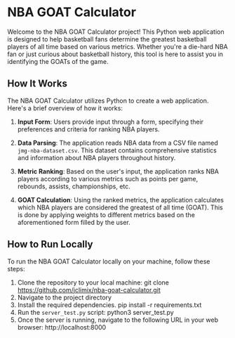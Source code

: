 # NBA GOAT Calculator

Welcome to the NBA GOAT Calculator project! This Python web application is designed to help basketball fans determine the greatest basketball players of all time based on various metrics. Whether you're a die-hard NBA fan or just curious about basketball history, this tool is here to assist you in identifying the GOATs of the game.

## How It Works

The NBA GOAT Calculator utilizes Python to create a web application. Here's a brief overview of how it works:

1. **Input Form**: Users provide input through a form, specifying their preferences and criteria for ranking NBA players.

2. **Data Parsing**: The application reads NBA data from a CSV file named `jmg-nba-dataset.csv`. This dataset contains comprehensive statistics and information about NBA players throughout history.

3. **Metric Ranking**: Based on the user's input, the application ranks NBA players according to various metrics such as points per game, rebounds, assists, championships, etc.

4. **GOAT Calculation**: Using the ranked metrics, the application calculates which NBA players are considered the greatest of all time (GOAT). This is done by applying weights to different metrics based on the aforementioned form filled by the user.

## How to Run Locally

To run the NBA GOAT Calculator locally on your machine, follow these steps:

1. Clone the repository to your local machine: git clone https://github.com/jclimix/nba-goat-calculator.git
2. Navigate to the project directory
3. Install the required dependencies. pip install -r requirements.txt
4. Run the `server_test.py` script: python3 server_test.py
5. Once the server is running, navigate to the following URL in your web browser: http://localhost:8000

